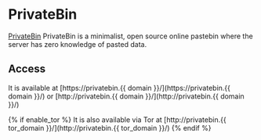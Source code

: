 # PrivateBin

[PrivateBin](privatebin) PrivateBin is a minimalist, open source online pastebin where the server has zero knowledge of pasted data.

## Access

It is available at [https://privatebin.{{ domain }}/](https://privatebin.{{ domain }}/) or [http://privatebin.{{ domain }}/](http://privatebin.{{ domain }}/)

{% if enable_tor %}
It is also available via Tor at [http://privatebin.{{ tor_domain }}/](http://privatebin.{{ tor_domain }}/)
{% endif %}
